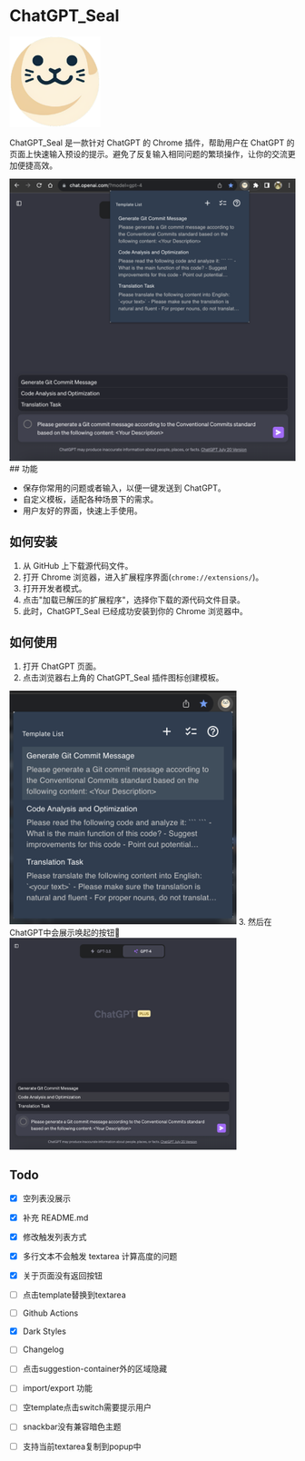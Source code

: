 # ChatGPT_Seal

<img src="./logo.png" alt="ChatGPT_Seal" width="160" height="160">

ChatGPT_Seal 是一款针对 ChatGPT 的 Chrome 插件，帮助用户在 ChatGPT 的页面上快速输入预设的提示。避免了反复输入相同问题的繁琐操作，让你的交流更加便捷高效。    
  
     
<img src="./snapshot/snapshot-3.png" alt="ChatGPT_Seal">
## 功能

- 保存你常用的问题或者输入，以便一键发送到 ChatGPT。
- 自定义模板，适配各种场景下的需求。
- 用户友好的界面，快速上手使用。

## 如何安装

1. 从 GitHub 上下载源代码文件。
2. 打开 Chrome 浏览器，进入扩展程序界面(`chrome://extensions/`)。
3. 打开开发者模式。
4. 点击"加载已解压的扩展程序"，选择你下载的源代码文件目录。
5. 此时，ChatGPT_Seal 已经成功安装到你的 Chrome 浏览器中。

## 如何使用

1. 打开 ChatGPT 页面。
2. 点击浏览器右上角的 ChatGPT_Seal 插件图标创建模板。
<img src="./snapshot/snapshot-2.png" alt="ChatGPT_Seal" width="400">
3. 然后在ChatGPT中会展示唤起的按钮🔘
<img src="./snapshot/snapshot-1.png" alt="ChatGPT_Seal" width="400">

## Todo

- [X] 空列表没展示
- [X] 补充 README.md
- [X] 修改触发列表方式
- [X] 多行文本不会触发 textarea 计算高度的问题
- [X] 关于页面没有返回按钮
- [ ] 点击template替换到textarea
- [ ] Github Actions
- [X] Dark Styles
- [ ] Changelog
- [ ] 点击suggestion-container外的区域隐藏
- [ ] import/export 功能
- [ ] 空template点击switch需要提示用户
- [ ] snackbar没有兼容暗色主题
- [ ] 支持当前textarea复制到popup中
 